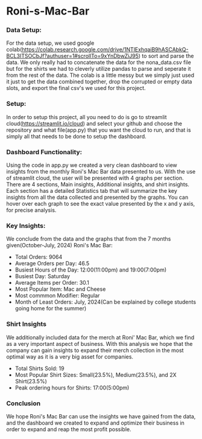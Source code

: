 # Roni-s-Mac-Bar
### Data Setup: 
For the data setup, we used google colab(https://colab.research.google.com/drive/1NTlExhqaiB9hASCAbkQ-BCL3ITSOCbJf?authuser=1#scrollTo=9xYnDbwZiJ95) to sort and parse the data. We only really had to concatenate the data for the nona_data.csv file but for the shirts we had to cleverly utilize pandas to parse and seperate it from the rest of the data. The colab is a little messy but we simply just used it just to get the data combined together, drop the corrupted or empty data slots, and export the final csv's we used for this project. 

### Setup:
In order to setup this project, all you need to do is go to streamlit cloud(https://streamlit.io/cloud) and select your github and choose the repository and what file(app.py) that you want the cloud to run, and that is simply all that needs to be done to setup the dashboard. 

### Dashboard Functionality:
Using the code in app.py we created a very clean dashboard to view insights from the monthly Roni's Mac Bar data presented to us. With the use of streamlit cloud, the user will be presented with 4 graphs per section. There are 4 sections, Main insights, Additional insights, and shirt insights. Each section has a detailed Statistics tab that will summarize the key insights from all the data collected and presented by the graphs. You can hover over each graph to see the exact value presented by the x and y axis, for precise analysis. 

### Key Insights:
We conclude from the data and the graphs that from the 7 months given(October-July, 2024) Roni's Mac Bar:
* Total Orders: 9064
* Average Orders per Day: 46.5
* Busiest Hours of the Day: 12:00(11:00pm) and 19:00(7:00pm)
* Busiest Day: Saturday
* Average Items per Order: 30.1
* Most Popular Item: Mac and Cheese
* Most commmon Modifier: Regular
* Month of Least Orders: July, 2024(Can be explained by college students going home for the summer)

### Shirt Insights
We additionally included data for the merch at Roni' Mac Bar, which we find as a very important aspect of business. With this analysis we hope that the company can gain insights to expand their merch collection in the most optimal way as it is a very big asset for companies. 
* Total Shirts Sold: 19
* Most Popular Shirt Sizes: Small(23.5%), Medium(23.5%), and 2X Shirt(23.5%)
* Peak ordering hours for Shirts: 17:00(5:00pm)

### Conclusion
We hope Roni's Mac Bar can use the insights we have gained from the data, and the dashboard we created to expand and optimize their business in order to expand and reap the most profit possible.
